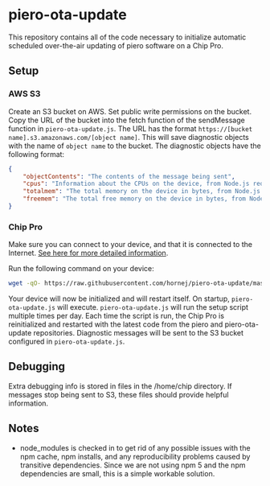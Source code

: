 # piero-ota-update

This repository contains all of the code necessary to initialize automatic scheduled over-the-air updating of piero software on a Chip Pro.

## Setup

### AWS S3

Create an S3 bucket on AWS. Set public write permissions on the bucket. Copy the URL of the bucket into the fetch function of the sendMessage function in `piero-ota-update.js`.
The URL has the format `https://[bucket name].s3.amazonaws.com/[object name]`. This will save diagnostic objects with the name of `object name` to the bucket.
The diagnostic objects have the following format:

```json
{
    "objectContents": "The contents of the message being sent",
    "cpus": "Information about the CPUs on the device, from Node.js require('os').cpus()",
    "totalmem": "The total memory on the device in bytes, from Node.js require('os').totalmem()",
    "freemem": "The total free memory on the device in bytes, from Node.js require('os').freemem()"
}
```

### Chip Pro

Make sure you can connect to your device, and that it is connected to the Internet. [See here for more detailed information](https://docs.getchip.com/chip_pro.html#connect-and-control).

Run the following command on your device:

```bash
wget -qO- https://raw.githubusercontent.com/hornej/piero-ota-update/master/piero-ota-update.sh | bash
```

Your device will now be initialized and will restart itself. On startup, `piero-ota-update.js` will execute.
`piero-ota-update.js` will run the setup script multiple times per day. Each time the script is run, the Chip Pro is reinitialized and restarted with the latest code from the piero and piero-ota-update repositories.
Diagnostic messages will be sent to the S3 bucket configured in `piero-ota-update.js`.

## Debugging

Extra debugging info is stored in files in the /home/chip directory. If messages stop being sent to S3, these files should provide helpful information.

## Notes

* node_modules is checked in to get rid of any possible issues with the npm cache, npm installs, and any reproducibility problems caused by transitive dependencies. Since we are not using npm 5 and the npm dependencies are small, this is a simple workable solution.
